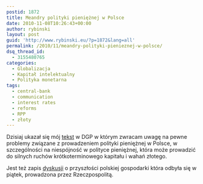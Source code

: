 ```yaml
---
postid: 1872
title: Meandry polityki pieniężnej w Polsce
date: 2010-11-08T10:26:43+00:00
author: rybinski
layout: post
guid: 'http://www.rybinski.eu/?p=1872&lang=all'
permalink: /2010/11/meandry-polityki-pienieznej-w-polsce/
dsq_thread_id:
  - 3155480765
categories:
  - Globalizacja
  - Kapitał intelektualny
  - Polityka monetarna
tags:
  - central-bank
  - communication
  - interest rates
  - reforms
  - RPP
  - złoty
---
```

Dzisiaj ukazał się mój [tekst](http://forsal.pl/artykuly/463868,rybinski_banki_centralne_na_rozdrozu.html) w DGP w którym zwracam uwagę na pewne problemy związane z prowadzeniem polityki pieniężnej w Polsce, w szczególności na niespójność w polityce pieniężnej, która może prowadzić do silnych ruchów krótkoterminowego kapitału i wahań złotego.

Jest też zapis [dyskusji](http://www.rp.pl/artykul/5,560848.html) o przyszłości polskiej gospodarki która odbyła się w piątek, prowadzona przez Rzeczpospolitą.
